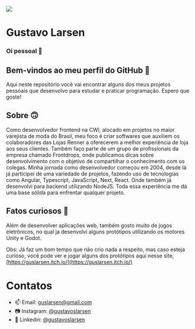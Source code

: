 ![](https://komarev.com/ghpvc/?username=gustavolarsen&color=blue)
# Gustavo Larsen
### Oi pessoal 👋

## Bem-vindos ao meu perfil do GitHub 👾

Aqui neste repositório você vai encontrar alguns dos meus projetos pessoais que desenvolvo para estudar e praticar programação. Espero que goste!

## Sobre 🙃

Como desenvolvedor frontend na CWI, alocado em projetos no maior varejista de moda do Brasil, meu foco é criar softwares que auxiliem os colaboradores das Lojas Renner a oferecerem a melhor experiência de loja aos seus clientes.
Também faço parte de um grupo de profissionais da empresa chamado Frontdrops, onde publicamos dicas sobre desenvolvimento com o objetivo de compartilhar o conhecimento com os colegas.
Minha jornada como desenvolvedor começou em 2004, desde lá já participei de uma variedade de projetos, fazendo uso de tecnologias como Angular, Typescript, JavaScript, Next, React. Onde também já desenvolvi para backend utilizando NodeJS. Toda essa experiência me dá uma base sólida para enfrentar qualquer projeto.

## Fatos curiosos 👀

Além de desenvolver aplicações web, também gosto muito de jogos eletrônicos, no qual ja desenvolvi alguns protótipos utilizando os motores Unity e Godot.

Obs: Já faz um bom tempo que não crio nada a respeito, mas caso esteja curioso, você pode ver e jogar alguns dos protótipos aqui nesse site, [https://guslarsen.itch.io/](https://guslarsen.itch.io/)

# Contatos
- 📫 Email: guslarsen@gmail.com
- 📷 Instagram: [@gustavoslarsen](https://www.instagram.com/gustavoslarsen/)
- 📄 Linkedin: [@gustavoslarsen](https://www.linkedin.com/in/gustavoslarsen/)

